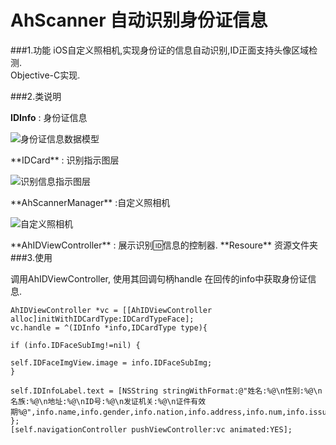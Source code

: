 
# AhScanner 自动识别身份证信息
###1.功能
iOS自定义照相机,实现身份证的信息自动识别,ID正面支持头像区域检测.    
Objective-C实现.

###2.类说明

**IDInfo** : 身份证信息 
<p><img src="http://git.oschina.net/ah1011/HeBeiHealthKit/raw/master/IDInfo.png" alt="身份证信息数据模型"> </p>
**IDCard** : 识别指示图层
<p><img src="http://git.oschina.net/ah1011/HeBeiHealthKit/raw/master/IDCard.png" alt="识别信息指示图层"> </p>
**AhScannerManager** :自定义照相机
<p><img src="http://git.oschina.net/ah1011/HeBeiHealthKit/raw/master/Manager.png" alt="自定义照相机"> </p>
**AhIDViewController** : 展示识别🆔信息的控制器.
**Resoure** 资源文件夹
###3.使用

调用AhIDViewController, 使用其回调句柄handle 在回传的info中获取身份证信息.

```objc
AhIDViewController *vc = [[AhIDViewController alloc]initWithIDCardType:IDCardTypeFace];
vc.handle = ^(IDInfo *info,IDCardType type){

if (info.IDFaceSubImg!=nil) {

self.IDFaceImgView.image = info.IDFaceSubImg;
}

self.IDInfoLabel.text = [NSString stringWithFormat:@"姓名:%@\n性别:%@\n名族:%@\n地址:%@\nID号:%@\n发证机关:%@\n证件有效期%@",info.name,info.gender,info.nation,info.address,info.num,info.issue,info.valid];
};
[self.navigationController pushViewController:vc animated:YES];

```









